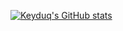 [![Keyduq's GitHub stats](https://github-readme-stats-plum-seven-22.vercel.app/api?username=anuraghazra)](https://github.com/anuraghazra/github-readme-stats)
